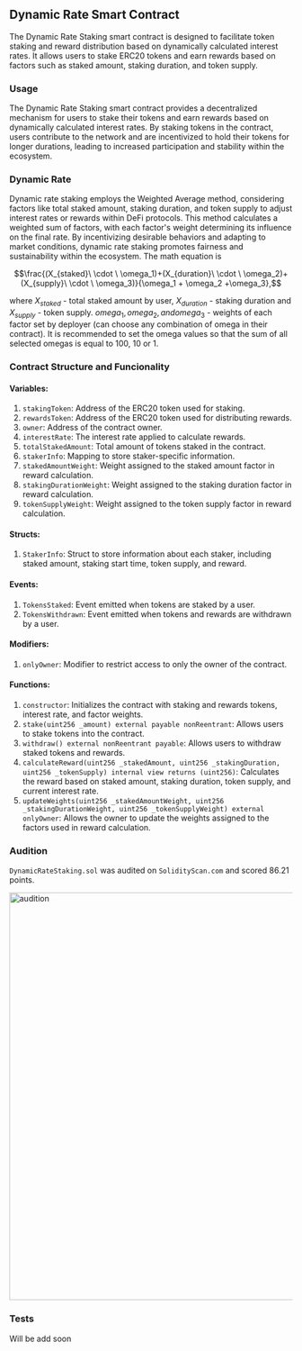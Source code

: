 ## Dynamic Rate Smart Contract 

The Dynamic Rate Staking smart contract is designed to facilitate token staking and reward distribution based on dynamically calculated interest rates. It allows users to stake ERC20 tokens and earn rewards based on factors such as staked amount, staking duration, and token supply.

### Usage

The Dynamic Rate Staking smart contract provides a decentralized mechanism for users to stake their tokens and earn rewards based on dynamically calculated interest rates. By staking tokens in the contract, users contribute to the network and are incentivized to hold their tokens for longer durations, leading to increased participation and stability within the ecosystem.

### Dynamic Rate

Dynamic rate staking employs the Weighted Average method, considering factors like total staked amount, staking duration, and token supply to adjust interest rates or rewards within DeFi protocols. This method calculates a weighted sum of factors, with each factor's weight determining its influence on the final rate. By incentivizing desirable behaviors and adapting to market conditions, dynamic rate staking promotes fairness and sustainability within the ecosystem. 
The math equation is

$$\frac{(X_{staked}\ \cdot \ \omega_1)+(X_{duration}\ \cdot \ \omega_2)+(X_{supply}\ \cdot \ \omega_3)}{\omega_1 + \omega_2 +\omega_3},$$

where $X_{staked}$ - total staked amount by user, $X_{duration}$ - staking duration and $X_{supply}$ - token supply. $omega_1, omega_2, and omega_3$ - weights of each factor set by deployer (can choose any combination of omega in their contract). It is recommended to set the omega values so that the sum of all selected omegas is equal to 100, 10 or 1. 

### Contract Structure and Funcionality

#### Variables:

1. `stakingToken`: Address of the ERC20 token used for staking.
2. `rewardsToken`: Address of the ERC20 token used for distributing rewards.
3. `owner`: Address of the contract owner.
4. `interestRate`: The interest rate applied to calculate rewards.
5. `totalStakedAmount`: Total amount of tokens staked in the contract.
6. `stakerInfo`: Mapping to store staker-specific information.
7. `stakedAmountWeight`: Weight assigned to the staked amount factor in reward calculation.
8. `stakingDurationWeight`: Weight assigned to the staking duration factor in reward calculation.
9. `tokenSupplyWeight`: Weight assigned to the token supply factor in reward calculation.

#### Structs:

1. `StakerInfo`: Struct to store information about each staker, including staked amount, staking start time, token supply, and reward.

#### Events:

1. `TokensStaked`: Event emitted when tokens are staked by a user.
2. `TokensWithdrawn`: Event emitted when tokens and rewards are withdrawn by a user.

#### Modifiers:

1. `onlyOwner`: Modifier to restrict access to only the owner of the contract.

#### Functions:

1. `constructor`: Initializes the contract with staking and rewards tokens, interest rate, and factor weights.
2. `stake(uint256 _amount) external payable nonReentrant`: Allows users to stake tokens into the contract.
3. `withdraw() external nonReentrant payable`: Allows users to withdraw staked tokens and rewards.
4. `calculateReward(uint256 _stakedAmount, uint256 _stakingDuration, uint256 _tokenSupply) internal view returns (uint256)`: Calculates the reward based on staked amount, staking duration, token supply, and current interest rate.
5. `updateWeights(uint256 _stakedAmountWeight, uint256 _stakingDurationWeight, uint256 _tokenSupplyWeight) external onlyOwner`: Allows the owner to update the weights assigned to the factors used in reward calculation.

### Audition

`DynamicRateStaking.sol` was audited on `SolidityScan.com` and scored 86.21 points. 

<img width="724" alt="audition" src="https://github.com/dontdoitno/Forward-Web3-Hack/assets/109806789/89d13abf-838b-4d5c-ac36-441f17e30838">

### Tests

Will be add soon
